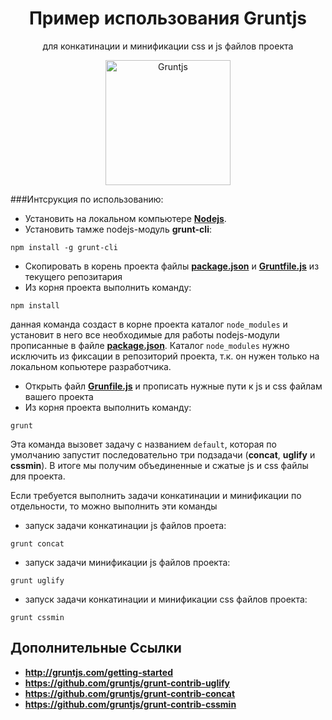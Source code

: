 <h1 align="center">Пример использования Gruntjs</h1>
<p align="center">для конкатинации и минификации css и js файлов проекта</p>

<p align="center">
  <a target="_blank" href="http://gruntjs.com/getting-started">
    <img  style="max-width:100%;"
          alt="Gruntjs"
          height="200px"
          src="https://1.gravatar.com/avatar/801a04ad77406f5ba958a607f2b27880?d=https%3A%2F%2Fidenticons.github.com%2F4e4819fe606f4444e784c9db7413ec4e.png&r=x&s=400" />
  </a>
</p>

###Интсрукция по использованию:
* Установить на локальном компьютере **[Nodejs](http://nodejs.org/)**.
* Установить тамже nodejs-модуль **grunt-cli**:

```
npm install -g grunt-cli
```

* Скопировать в корень проекта файлы **[package.json](https://github.com/uran1980/gruntjs-usage-example/blob/master/package.json)** и **[Gruntfile.js](https://github.com/uran1980/gruntjs-usage-example/blob/master/Gruntfile.js)** из текущего репозитария
* Из корня проекта выполнить команду:

```
npm install
```
данная команда создаст в корне проекта каталог ```node_modules``` и установит в него все необходимые для работы nodejs-модули прописанные в файле **[package.json](https://github.com/uran1980/gruntjs-usage-example/blob/master/package.json)**. Каталог ```node_modules``` нужно исключить из фиксации в репозиторий проекта, т.к. он нужен только на локальном копьютере разработчика.
* Открыть файл **[Grunfile.js](https://github.com/uran1980/gruntjs-usage-example/blob/master/Gruntfile.js)** и прописать нужные пути к js и css файлам вашего проекта
* Из корня проекта выполнить команду:

```
grunt
```
Эта команда вызовет задачу с названием ```default```, которая по умолчанию запустит последовательно три подзадачи (**concat**, **uglify** и **cssmin**). В итоге мы получим объединенные и сжатые js и css файлы для проекта.

Если требуется выполнить задачи конкатинации и минификации по отдельности, то можно выполнить эти команды
* запуск задачи конкатинации js файлов проета:

```
grunt concat
```

* запуск задачи минификации js файлов проекта:

```
grunt uglify
```

* запуск задачи конкатинации и минификации css файлов проекта:

```
grunt cssmin
```

## Дополнительные Ссылки
* **http://gruntjs.com/getting-started**
* **https://github.com/gruntjs/grunt-contrib-uglify**
* **https://github.com/gruntjs/grunt-contrib-concat**
* **https://github.com/gruntjs/grunt-contrib-cssmin**

